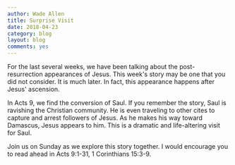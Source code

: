 ```yaml
---
author: Wade Allen
title: Surprise Visit
date: 2018-04-23
category: blog
layout: blog
comments: yes
---
```


For the last several weeks, we have been talking about the post-resurrection appearances of Jesus. This week's story may be one that you did not consider. It is much later. In fact, this appearance happens after Jesus' ascension. 

In Acts 9, we find the conversion of Saul. If you remember the story, Saul is ravishing the Christian community. He is even traveling to other cites to capture and arrest followers of Jesus. As he makes his way toward Damascus, Jesus appears to him. This is a dramatic and life-altering visit for Saul.

Join us on Sunday as we explore this story together. I would encourage you to read ahead in Acts 9:1-31, 1 Corinthians 15:3-9.
